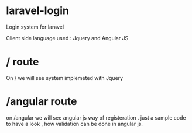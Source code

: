 # laravel-login
Login system for laravel

Client side language used : Jquery and Angular JS

# / route

On / we will see system implemeted with Jquery

# /angular route

on /angular we will see angular js way of registeration . just a sample code to have a look , how validation can be done in angular js.

